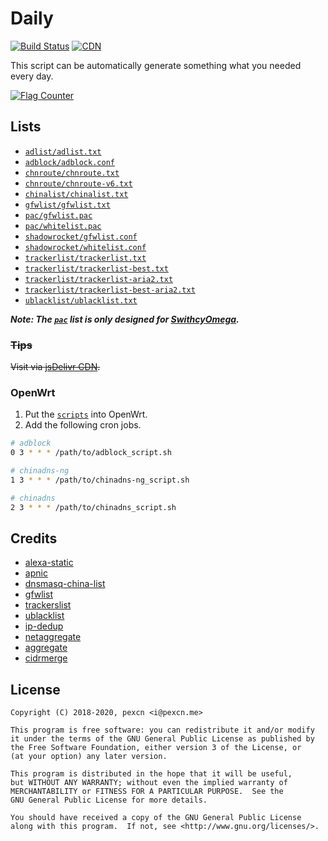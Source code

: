 # Daily

[![Build Status](https://img.shields.io/travis/pexcn/daily/master?style=flat-square)](https://travis-ci.org/pexcn/daily)
[![CDN](https://data.jsdelivr.com/v1/package/gh/pexcn/daily/badge/day)](https://cdn.jsdelivr.net/gh/pexcn/daily@gh-pages/)

This script can be automatically generate something what you needed every day.

[![Flag Counter](https://s04.flagcounter.com/countxl/jtlp/bg_FFFFFF/txt_000000/border_CCCCCC/columns_2/maxflags_10/viewers_3/labels_1/pageviews_1/flags_0/percent_0/)](https://info.flagcounter.com/jtlp)

## Lists

- [`adlist/adlist.txt`](https://raw.githubusercontent.com/pexcn/daily/gh-pages/adlist/adlist.txt)
- [`adblock/adblock.conf`](https://raw.githubusercontent.com/pexcn/daily/gh-pages/adblock/adblock.conf)
- [`chnroute/chnroute.txt`](https://raw.githubusercontent.com/pexcn/daily/gh-pages/chnroute/chnroute.txt)
- [`chnroute/chnroute-v6.txt`](https://raw.githubusercontent.com/pexcn/daily/gh-pages/chnroute/chnroute-v6.txt)
- [`chinalist/chinalist.txt`](https://raw.githubusercontent.com/pexcn/daily/gh-pages/chinalist/chinalist.txt)
- [`gfwlist/gfwlist.txt`](https://raw.githubusercontent.com/pexcn/daily/gh-pages/gfwlist/gfwlist.txt)
- [`pac/gfwlist.pac`](https://raw.githubusercontent.com/pexcn/daily/gh-pages/pac/gfwlist.pac)
- [`pac/whitelist.pac`](https://raw.githubusercontent.com/pexcn/daily/gh-pages/pac/whitelist.pac)
- [`shadowrocket/gfwlist.conf`](https://raw.githubusercontent.com/pexcn/daily/gh-pages/shadowrocket/gfwlist.conf)
- [`shadowrocket/whitelist.conf`](https://raw.githubusercontent.com/pexcn/daily/gh-pages/shadowrocket/whitelist.conf)
- [`trackerlist/trackerlist.txt`](https://raw.githubusercontent.com/pexcn/daily/gh-pages/trackerlist/trackerlist.txt)
- [`trackerlist/trackerlist-best.txt`](https://raw.githubusercontent.com/pexcn/daily/gh-pages/trackerlist/trackerlist-best.txt)
- [`trackerlist/trackerlist-aria2.txt`](https://raw.githubusercontent.com/pexcn/daily/gh-pages/trackerlist/trackerlist-aria2.txt)
- [`trackerlist/trackerlist-best-aria2.txt`](https://raw.githubusercontent.com/pexcn/daily/gh-pages/trackerlist/trackerlist-best-aria2.txt)
- [`ublacklist/ublacklist.txt`](https://raw.githubusercontent.com/pexcn/daily/gh-pages/ublacklist/ublacklist.txt)

***Note: The [`pac`](https://github.com/pexcn/daily/tree/gh-pages/pac) list is only designed for [SwithcyOmega](https://github.com/FelisCatus/SwitchyOmega).***

### ~~Tips~~

~~Visit via [jsDelivr CDN](https://cdn.jsdelivr.net/gh/pexcn/daily@gh-pages/).~~

### OpenWrt

1. Put the [`scripts`](openwrt) into OpenWrt.
2. Add the following cron jobs.

```bash
# adblock
0 3 * * * /path/to/adblock_script.sh

# chinadns-ng
1 3 * * * /path/to/chinadns-ng_script.sh

# chinadns
2 3 * * * /path/to/chinadns_script.sh
```

## Credits

- [alexa-static](https://s3.amazonaws.com/alexa-static/top-1m.csv.zip)
- [apnic](https://ftp.apnic.net/apnic/stats/apnic/delegated-apnic-latest)
- [dnsmasq-china-list](https://github.com/felixonmars/dnsmasq-china-list)
- [gfwlist](https://github.com/gfwlist/gfwlist)
- [trackerslist](https://github.com/ngosang/trackerslist)
- [ublacklist](https://github.com/pexcn/ublacklist)
- [ip-dedup](https://github.com/dywisor/ip-dedup)
- [netaggregate](https://github.com/afpd/netaggregate)
- [aggregate](https://ftp.isc.org/isc/aggregate/)
- [cidrmerge](http://cidrmerge.sourceforge.net)

## License

```
Copyright (C) 2018-2020, pexcn <i@pexcn.me>

This program is free software: you can redistribute it and/or modify
it under the terms of the GNU General Public License as published by
the Free Software Foundation, either version 3 of the License, or
(at your option) any later version.

This program is distributed in the hope that it will be useful,
but WITHOUT ANY WARRANTY; without even the implied warranty of
MERCHANTABILITY or FITNESS FOR A PARTICULAR PURPOSE.  See the
GNU General Public License for more details.

You should have received a copy of the GNU General Public License
along with this program.  If not, see <http://www.gnu.org/licenses/>.
```
